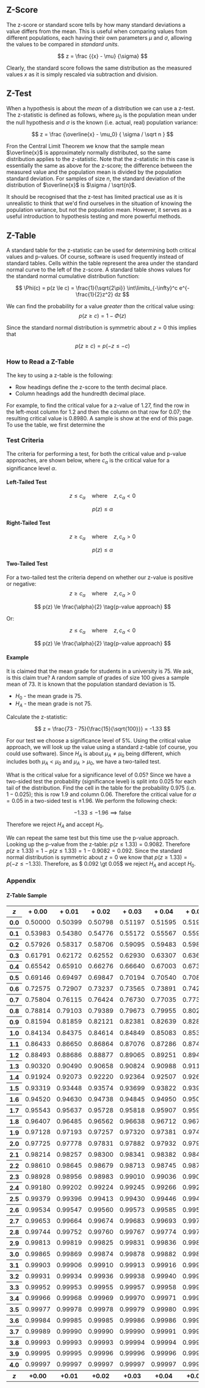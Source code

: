 
## Z-Score
The z-score or standard score tells by how many standard deviations a value differs from the mean. This is useful when comparing values from different populations, each having their own parameters $\mu$ and $\sigma$, allowing the values to be compared in _standard units_.

$$
    z = \frac {{x} - \mu} {\sigma}
$$

Clearly, the standard score follows the same distribution as the measured values $x$ as it is simply rescaled via subtraction and division.

## Z-Test
When a hypothesis is about the _mean_ of a distribution we can use a z-test. The z-statistic is defined as follows, where $\mu_0$ is the population mean under the null hypothesis and $\sigma$ is the known (i.e. actual, real) population variance:

$$
    z = \frac {\overline{x} - \mu_0} { \sigma / \sqrt n }
$$

Fron the Central Limit Theorem we know that the sample mean $\overline{x}$ is approximately normally distributed, so the same distribution applies to the z-statistic. Note that the z-statistic in this case is essentially the same as above for the z-score; the difference between the measured value and the population mean is divided by the population standard deviation. For samples of size $n$, the standard deviation of the distribution of $\overline{x}$ is $\sigma / \sqrt{n}$.

It should be recognised that the z-test has limited practical use as it is unrealistic to think that we'd find ourselves in the situation of knowing the population variance, but not the population mean. However, it serves as a useful introduction to hypothesis testing and more powerful methods.

## Z-Table
A standard table for the z-statistic can be used for determining both critical values and p-values. Of course, software is used frequently instead of standard tables. 
Cells within the table represent the area under the standard normal curve to the left of the z-score. A standard table shows values for the standard normal cumulative distribution function:

$$
    \Phi(c) = p(z \le c) = \frac{1}{\sqrt{2\pi}}  \int\limits_{-\infty}^c  e^{-\frac{1}{2}z^2} dz
$$

We can find the probability for a value _greater than_ the critical value using:
$$
    p(z \ge c) = 1 - \Phi(z)
$$

Since the standard normal distribution is symmetric about $z = 0$ this implies that

$$ p(z \ge c) = p(-z \le -c) $$

### How to Read a Z-Table
The key to using a z-table is the following:
* Row headings define the z-score to the tenth decimal place.
* Column headings add the hundredth decimal place.

For example, to find the critical value for a z-value of 1.27, find the row in the left-most column for 1.2 and then the column on that row for 0.07; the resulting critical value is 0.8980. A sample is show at the end of this page. To use the table, we first determine the

### Test Criteria
The criteria for performing a test, for both the critical value and p-value approaches, are shown below, where $c_\alpha$ is the critical value for a significance level $\alpha$.
#### Left-Tailed Test

$$
    z \le c_\alpha \quad \text{where} \quad z, c_\alpha \lt 0 \tag{critical value approach}
$$

$$
    p(z) \le \alpha \tag{p-value approach}
$$

#### Right-Tailed Test

$$
    z \ge c_\alpha \quad \text{where} \quad z, c_\alpha \gt 0 \tag{critical value approach}
$$

$$
    p(z) \le \alpha \tag{p-value approach}
$$

#### Two-Tailed Test
For a two-tailed test the criteria depend on whether our z-value is positive or negative:
$$
    z \ge c_\alpha \quad \text{where} \quad z, c_\alpha \gt 0 \tag{critical value approach}
$$

$$
    p(z) \le \frac{\alpha}{2}  \tag{p-value approach}
$$

Or:

$$
    z \le c_\alpha \quad \text{where} \quad z, c_\alpha \lt 0 \tag{critical value approach}
$$

$$
    p(z) \le \frac{\alpha}{2}  \tag{p-value approach}
$$


#### Example
It is claimed that the mean grade for students in a university is 75. We ask, is this claim true? A random sample of grades of size 100 gives a sample mean of 73. It is known that the population standard deviation is 15.

* $H_0$ - the mean grade is 75.
* $H_A$ - the mean grade is not 75.

Calculate the z-statistic:

$$
z = \frac{73 - 75}{\frac{15}{\sqrt{100}}} = -1.33
$$

For our test we choose a significance level of 5%. Using the critical value approach, we will look up the value using a standard z-table (of course, you could use software). Since $H_A$ is about $\mu_A \ne \mu_0$ being different, which includes both $\mu_A \lt \mu_0$ and $\mu_A \gt \mu_0$, we have a two-tailed test. 

What is the critical value for a significance level of 0.05? Since we have a two-sided test the probability (significance level) is split into 0.025 for each tail of the distribution. Find the cell in the table for the probability 0.975 (i.e. $1 - 0.025$); this is row 1.9 and column 0.06. Therefore the critical value for $\alpha = 0.05$ in a two-sided test is $\pm1.96$. We perform the following check:

$$
-1.33 \le -1.96 \implies \text{false}
$$

Therefore we reject $H_A$ and accept $H_0$.

We can repeat the same test but this time use the p-value approach. Looking up the p-value from the z-table: $p(z \le 1.33) =0.9082$. Therefore $p(z \ge 1.33) = 1 - p(z \le 1.33) = 1 - 0.9082 = 0.092$. Since the standard normal distribution is symmetric about $z = 0$ we know that $p(z \ge 1.33) = p(-z \le -1.33)$. Therefore, as $ 0.092 \gt 0.05$ we reject $H_A$ and accept $H_0$.


### Appendix

#### Z-Table Sample
<table class="wikitable">
<tbody><tr>
<th><i>z</i></th>
<th>+ 0.00</th>
<th>+ 0.01</th>
<th>+ 0.02</th>
<th>+ 0.03</th>
<th>+ 0.04</th>
<th>+ 0.05</th>
<th>+ 0.06</th>
<th>+ 0.07</th>
<th>+ 0.08</th>
<th>+ 0.09
</th></tr>
<tr>
<th>0.0
</th>
<td>0.50000</td>
<td>0.50399</td>
<td>0.50798</td>
<td>0.51197</td>
<td>0.51595</td>
<td>0.51994</td>
<td>0.52392</td>
<td>0.52790</td>
<td>0.53188</td>
<td>0.53586
</td></tr>
<tr>
<th>0.1
</th>
<td>0.53983</td>
<td>0.54380</td>
<td>0.54776</td>
<td>0.55172</td>
<td>0.55567</td>
<td>0.55962</td>
<td>0.56360</td>
<td>0.56749</td>
<td>0.57142</td>
<td>0.57535
</td></tr>
<tr>
<th>0.2
</th>
<td>0.57926</td>
<td>0.58317</td>
<td>0.58706</td>
<td>0.59095</td>
<td>0.59483</td>
<td>0.59871</td>
<td>0.60257</td>
<td>0.60642</td>
<td>0.61026</td>
<td>0.61409
</td></tr>
<tr>
<th>0.3
</th>
<td>0.61791</td>
<td>0.62172</td>
<td>0.62552</td>
<td>0.62930</td>
<td>0.63307</td>
<td>0.63683</td>
<td>0.64058</td>
<td>0.64431</td>
<td>0.64803</td>
<td>0.65173
</td></tr>
<tr>
<th>0.4
</th>
<td>0.65542</td>
<td>0.65910</td>
<td>0.66276</td>
<td>0.66640</td>
<td>0.67003</td>
<td>0.67364</td>
<td>0.67724</td>
<td>0.68082</td>
<td>0.68439</td>
<td>0.68793
</td></tr>
<tr>
<td colspan="1" style="padding:0;">
</td></tr>
<tr>
<th>0.5
</th>
<td>0.69146</td>
<td>0.69497</td>
<td>0.69847</td>
<td>0.70194</td>
<td>0.70540</td>
<td>0.70884</td>
<td>0.71226</td>
<td>0.71566</td>
<td>0.71904</td>
<td>0.72240
</td></tr>
<tr>
<th>0.6
</th>
<td>0.72575</td>
<td>0.72907</td>
<td>0.73237</td>
<td>0.73565</td>
<td>0.73891</td>
<td>0.74215</td>
<td>0.74537</td>
<td>0.74857</td>
<td>0.75175</td>
<td>0.75490
</td></tr>
<tr>
<th>0.7
</th>
<td>0.75804</td>
<td>0.76115</td>
<td>0.76424</td>
<td>0.76730</td>
<td>0.77035</td>
<td>0.77337</td>
<td>0.77637</td>
<td>0.77935</td>
<td>0.78230</td>
<td>0.78524
</td></tr>
<tr>
<th>0.8
</th>
<td>0.78814</td>
<td>0.79103</td>
<td>0.79389</td>
<td>0.79673</td>
<td>0.79955</td>
<td>0.80234</td>
<td>0.80511</td>
<td>0.80785</td>
<td>0.81057</td>
<td>0.81327
</td></tr>
<tr>
<th>0.9
</th>
<td>0.81594</td>
<td>0.81859</td>
<td>0.82121</td>
<td>0.82381</td>
<td>0.82639</td>
<td>0.82894</td>
<td>0.83147</td>
<td>0.83398</td>
<td>0.83646</td>
<td>0.83891
</td></tr>
<tr>
<td colspan="1" style="padding:0;">
</td></tr>
<tr>
<th>1.0
</th>
<td>0.84134</td>
<td>0.84375</td>
<td>0.84614</td>
<td>0.84849</td>
<td>0.85083</td>
<td>0.85314</td>
<td>0.85543</td>
<td>0.85769</td>
<td>0.85993</td>
<td>0.86214
</td></tr>
<tr>
<th>1.1
</th>
<td>0.86433</td>
<td>0.86650</td>
<td>0.86864</td>
<td>0.87076</td>
<td>0.87286</td>
<td>0.87493</td>
<td>0.87698</td>
<td>0.87900</td>
<td>0.88100</td>
<td>0.88298
</td></tr>
<tr>
<th>1.2
</th>
<td>0.88493</td>
<td>0.88686</td>
<td>0.88877</td>
<td>0.89065</td>
<td>0.89251</td>
<td>0.89435</td>
<td>0.89617</td>
<td>0.89796</td>
<td>0.89973</td>
<td>0.90147
</td></tr>
<tr>
<th>1.3
</th>
<td>0.90320</td>
<td>0.90490</td>
<td>0.90658</td>
<td>0.90824</td>
<td>0.90988</td>
<td>0.91149</td>
<td>0.91308</td>
<td>0.91466</td>
<td>0.91621</td>
<td>0.91774
</td></tr>
<tr>
<th>1.4
</th>
<td>0.91924</td>
<td>0.92073</td>
<td>0.92220</td>
<td>0.92364</td>
<td>0.92507</td>
<td>0.92647</td>
<td>0.92785</td>
<td>0.92922</td>
<td>0.93056</td>
<td>0.93189
</td></tr>
<tr>
<td colspan="1" style="padding:0;">
</td></tr>
<tr>
<th>1.5
</th>
<td>0.93319</td>
<td>0.93448</td>
<td>0.93574</td>
<td>0.93699</td>
<td>0.93822</td>
<td>0.93943</td>
<td>0.94062</td>
<td>0.94179</td>
<td>0.94295</td>
<td>0.94408
</td></tr>
<tr>
<th>1.6
</th>
<td>0.94520</td>
<td>0.94630</td>
<td>0.94738</td>
<td>0.94845</td>
<td>0.94950</td>
<td>0.95053</td>
<td>0.95154</td>
<td>0.95254</td>
<td>0.95352</td>
<td>0.95449
</td></tr>
<tr>
<th>1.7
</th>
<td>0.95543</td>
<td>0.95637</td>
<td>0.95728</td>
<td>0.95818</td>
<td>0.95907</td>
<td>0.95994</td>
<td>0.96080</td>
<td>0.96164</td>
<td>0.96246</td>
<td>0.96327
</td></tr>
<tr>
<th>1.8
</th>
<td>0.96407</td>
<td>0.96485</td>
<td>0.96562</td>
<td>0.96638</td>
<td>0.96712</td>
<td>0.96784</td>
<td>0.96856</td>
<td>0.96926</td>
<td>0.96995</td>
<td>0.97062
</td></tr>
<tr>
<th>1.9
</th>
<td>0.97128</td>
<td>0.97193</td>
<td>0.97257</td>
<td>0.97320</td>
<td>0.97381</td>
<td>0.97441</td>
<td>0.97500</td>
<td>0.97558</td>
<td>0.97615</td>
<td>0.97670
</td></tr>
<tr>
<td colspan="1" style="padding:0;">
</td></tr>
<tr>
<th>2.0
</th>
<td>0.97725</td>
<td>0.97778</td>
<td>0.97831</td>
<td>0.97882</td>
<td>0.97932</td>
<td>0.97982</td>
<td>0.98030</td>
<td>0.98077</td>
<td>0.98124</td>
<td>0.98169
</td></tr>
<tr>
<th>2.1
</th>
<td>0.98214</td>
<td>0.98257</td>
<td>0.98300</td>
<td>0.98341</td>
<td>0.98382</td>
<td>0.98422</td>
<td>0.98461</td>
<td>0.98500</td>
<td>0.98537</td>
<td>0.98574
</td></tr>
<tr>
<th>2.2
</th>
<td>0.98610</td>
<td>0.98645</td>
<td>0.98679</td>
<td>0.98713</td>
<td>0.98745</td>
<td>0.98778</td>
<td>0.98809</td>
<td>0.98840</td>
<td>0.98870</td>
<td>0.98899
</td></tr>
<tr>
<th>2.3
</th>
<td>0.98928</td>
<td>0.98956</td>
<td>0.98983</td>
<td>0.99010</td>
<td>0.99036</td>
<td>0.99061</td>
<td>0.99086</td>
<td>0.99111</td>
<td>0.99134</td>
<td>0.99158
</td></tr>
<tr>
<th>2.4
</th>
<td>0.99180</td>
<td>0.99202</td>
<td>0.99224</td>
<td>0.99245</td>
<td>0.99266</td>
<td>0.99286</td>
<td>0.99305</td>
<td>0.99324</td>
<td>0.99343</td>
<td>0.99361
</td></tr>
<tr>
<td colspan="1" style="padding:0;">
</td></tr>
<tr>
<th>2.5
</th>
<td>0.99379</td>
<td>0.99396</td>
<td>0.99413</td>
<td>0.99430</td>
<td>0.99446</td>
<td>0.99461</td>
<td>0.99477</td>
<td>0.99492</td>
<td>0.99506</td>
<td>0.99520
</td></tr>
<tr>
<th>2.6
</th>
<td>0.99534</td>
<td>0.99547</td>
<td>0.99560</td>
<td>0.99573</td>
<td>0.99585</td>
<td>0.99598</td>
<td>0.99609</td>
<td>0.99621</td>
<td>0.99632</td>
<td>0.99643
</td></tr>
<tr>
<th>2.7
</th>
<td>0.99653</td>
<td>0.99664</td>
<td>0.99674</td>
<td>0.99683</td>
<td>0.99693</td>
<td>0.99702</td>
<td>0.99711</td>
<td>0.99720</td>
<td>0.99728</td>
<td>0.99736
</td></tr>
<tr>
<th>2.8
</th>
<td>0.99744</td>
<td>0.99752</td>
<td>0.99760</td>
<td>0.99767</td>
<td>0.99774</td>
<td>0.99781</td>
<td>0.99788</td>
<td>0.99795</td>
<td>0.99801</td>
<td>0.99807
</td></tr>
<tr>
<th>2.9
</th>
<td>0.99813</td>
<td>0.99819</td>
<td>0.99825</td>
<td>0.99831</td>
<td>0.99836</td>
<td>0.99841</td>
<td>0.99846</td>
<td>0.99851</td>
<td>0.99856</td>
<td>0.99861
</td></tr>
<tr>
<td colspan="1" style="padding:0;">
</td></tr>
<tr>
<th>3.0
</th>
<td>0.99865</td>
<td>0.99869</td>
<td>0.99874</td>
<td>0.99878</td>
<td>0.99882</td>
<td>0.99886</td>
<td>0.99889</td>
<td>0.99893</td>
<td>0.99896</td>
<td>0.99900
</td></tr>
<tr>
<th>3.1
</th>
<td>0.99903</td>
<td>0.99906</td>
<td>0.99910</td>
<td>0.99913</td>
<td>0.99916</td>
<td>0.99918</td>
<td>0.99921</td>
<td>0.99924</td>
<td>0.99926</td>
<td>0.99929
</td></tr>
<tr>
<th>3.2
</th>
<td>0.99931</td>
<td>0.99934</td>
<td>0.99936</td>
<td>0.99938</td>
<td>0.99940</td>
<td>0.99942</td>
<td>0.99944</td>
<td>0.99946</td>
<td>0.99948</td>
<td>0.99950
</td></tr>
<tr>
<th>3.3
</th>
<td>0.99952</td>
<td>0.99953</td>
<td>0.99955</td>
<td>0.99957</td>
<td>0.99958</td>
<td>0.99960</td>
<td>0.99961</td>
<td>0.99962</td>
<td>0.99964</td>
<td>0.99965
</td></tr>
<tr>
<th>3.4
</th>
<td>0.99966</td>
<td>0.99968</td>
<td>0.99969</td>
<td>0.99970</td>
<td>0.99971</td>
<td>0.99972</td>
<td>0.99973</td>
<td>0.99974</td>
<td>0.99975</td>
<td>0.99976
</td></tr>
<tr>
<td colspan="1" style="padding:0;">
</td></tr>
<tr>
<th>3.5
</th>
<td>0.99977</td>
<td>0.99978</td>
<td>0.99978</td>
<td>0.99979</td>
<td>0.99980</td>
<td>0.99981</td>
<td>0.99981</td>
<td>0.99982</td>
<td>0.99983</td>
<td>0.99983
</td></tr>
<tr>
<th>3.6
</th>
<td>0.99984</td>
<td>0.99985</td>
<td>0.99985</td>
<td>0.99986</td>
<td>0.99986</td>
<td>0.99987</td>
<td>0.99987</td>
<td>0.99988</td>
<td>0.99988</td>
<td>0.99989
</td></tr>
<tr>
<th>3.7
</th>
<td>0.99989</td>
<td>0.99990</td>
<td>0.99990</td>
<td>0.99990</td>
<td>0.99991</td>
<td>0.99991</td>
<td>0.99992</td>
<td>0.99992</td>
<td>0.99992</td>
<td>0.99992
</td></tr>
<tr>
<th>3.8
</th>
<td>0.99993</td>
<td>0.99993</td>
<td>0.99993</td>
<td>0.99994</td>
<td>0.99994</td>
<td>0.99994</td>
<td>0.99994</td>
<td>0.99995</td>
<td>0.99995</td>
<td>0.99995
</td></tr>
<tr>
<th>3.9
</th>
<td>0.99995</td>
<td>0.99995</td>
<td>0.99996</td>
<td>0.99996</td>
<td>0.99996</td>
<td>0.99996</td>
<td>0.99996</td>
<td>0.99996</td>
<td>0.99997</td>
<td>0.99997
</td></tr>
<tr>
<td colspan="1" style="padding:0;">
</td></tr>
<tr>
<th>4.0
</th>
<td>0.99997</td>
<td>0.99997</td>
<td>0.99997</td>
<td>0.99997</td>
<td>0.99997</td>
<td>0.99997</td>
<td>0.99998</td>
<td>0.99998</td>
<td>0.99998</td>
<td>0.99998
</td></tr>
<tr>
<th><i>z</i></th>
<th>+0.00</th>
<th>+0.01</th>
<th>+0.02</th>
<th>+0.03</th>
<th>+0.04</th>
<th>+0.05</th>
<th>+0.06</th>
<th>+0.07</th>
<th>+0.08</th>
<th>+0.09
</th></tr></tbody></table>
